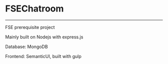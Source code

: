# FSEChatroom
---
FSE prerequisite project

Mainly built on Nodejs with express.js

Database: MongoDB

Frontend: SemanticUI, built with gulp
